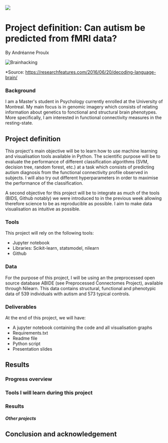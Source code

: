 [![](https://img.shields.io/badge/Visit-our%20project%20page-ff69b4)](https://school.brainhackmtl.org/project/template)

# Project definition: Can autism be predicted from fMRI data?

By Andréanne Proulx

![Brainhacking](https://cdn2.researchfeatures.com/wp-content/uploads/2016/06/Decoding_language_brain.jpg)

*Source: https://researchfeatures.com/2016/06/20/decoding-language-brain/

### Background

I am a Master's student in Psychology currently enrolled at the University of Montreal. My main focus is in genomic imagery which consists of relating information about genetics to fonctional and structural brain phenotypes. More specifically, I am interested in functional connectivity measures in the resting-state.

## Project definition 

This project's main objective will be to learn how to use machine learning and visualisation tools available in Python. The scientific purpose will be to evaluate the performance of different classification algorithms (SVM, decision tree, random forest, etc.) at a task which consists of predicting autism diagnosis from the functional connectivity profile observed in subjects. I will also try out different hyperparameters in order to maximise the performance of the classification.   

A second objective for this project will be to integrate as much of the tools (BIDS, Github notably) we were introduced to in the previous week allowing therefore science to be as reproducible as possible. I aim to make data visualisation as intuitive as possible. 

### Tools 

This project will rely on the following tools: 
 * Jupyter notebook 
 * Libraries: Scikit-learn, statsmodel, nilearn
 * Github

### Data 
For the purpose of this project, I will be using an the preprocessed open source database ABIDE (see Preprocessed Connectomes Project), available through Nilearn. This data contains structural, functional and phenotypic data of 539 individuals with autism and 573 typical controls.  

### Deliverables

At the end of this project, we will have:
 
 - A jupyter notebook containing the code and all visualisation graphs
 - Requirements.txt
 - Readme file 
 - Python script
 - Presentation slides
 

## Results 

### Progress overview

### Tools I will learn during this project

### Results 

##### Other projects

## Conclusion and acknowledgement
